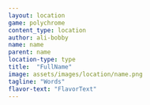 ```yaml
---
layout: location
game: polychrome
content_type: location
author: ali-bobby
name: name
parent: name
location-type: type
title:  "FullName"
image: assets/images/location/name.png
tagline: "Words"
flavor-text: "FlavorText"
---
```

